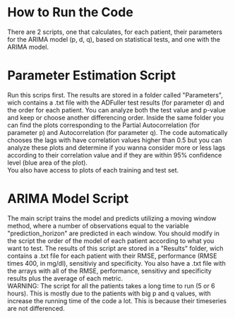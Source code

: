 # How to Run the Code
There are 2 scripts, one that calculates, for each patient, their parameters for the ARIMA model (p, d, q), based on statistical tests, and one with the ARIMA model.
# Parameter Estimation Script
Run this scrips first. 
The results are stored in a folder called "Parameters", wich contains a .txt file with the ADFuller test results (for parameter d) and the order for each patient. You can analyze both the test value and 
p-value and keep or choose another differencing order.
Inside the same folder you can find the plots corresponding to the Partial Autocorrelation (for parameter p) and Autocorrelation (for parameter q). The code automatically chooses the lags with have correlation values higher than
0.5 but you can analyze these plots and determine if you wanna consider more or less lags according to their correlation value and if they are within 95% confidence level (blue area of the plot).
<br /> You also have access to plots of each training and test set.
# ARIMA Model Script
The main script trains the model and predicts utilizing a moving window method, where a number of observations equal to the variable "prediction_horizon" are predicted in each window.
You should modify in the script the order of the model of each patient according to what you want to test. The results of this script are stored in a "Results" folder, wich contains
a .txt file for each patient with their RMSE, performance (RMSE times 400, in mg/dl), sensitiviy and specificity. You also have a .txt file with the arrays with all of the RMSE,
performance, sensitivy and specificity results plus the average of each metric. <br />
WARNING: The script for all the patients takes a long time to run (5 or 6 hours). This is mostly due to the patients with big p and q values, with increase the running time of the 
code a lot. This is because their timeseries are not differenced.
